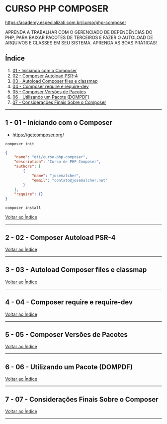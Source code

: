 # CURSO PHP COMPOSER

https://academy.especializati.com.br/curso/php-composer

APRENDA A TRABALHAR COM O GERENCIADO DE DEPENDÊNCIAS DO PHP, PARA BAIXAR PACOTES DE TERCEIROS E FAZER O AUTOLOAD DE ARQUIVOS E CLASSES EM SEU SISTEMA. APRENDA AS BOAS PRÁTICAS!

## <a name="indice">Índice</a>

1. [01 - Iniciando com o Composer](#parte1)     
2. [02 - Composer Autoload PSR-4](#parte2)     
3. [03 - Autoload Composer files e classmap](#parte3)     
4. [04 - Composer require e require-dev](#parte4)     
5. [05 - Composer Versões de Pacotes](#parte5)     
6. [06 - Utilizando um Pacote (DOMPDF)](#parte6)     
7. [07 - Considerações Finais Sobre o Composer](#parte7)     
---


## <a name="parte1">1 - 01 - Iniciando com o Composer </a>

- https://getcomposer.org/

```
composer init
```

```json
{
    "name": "eti/curso-php-composer",
    "description": "Curso de PHP Composer",
    "authors": [
        {
            "name": "josemalcher",
            "email": "contato@josemalcher.net"
        }
    ],
    "require": {}
}

```


```
composer install
```

[Voltar ao Índice](#indice)

---


## <a name="parte2">2 - 02 - Composer Autoload PSR-4</a>



[Voltar ao Índice](#indice)

---


## <a name="parte3">3 - 03 - Autoload Composer files e classmap</a>



[Voltar ao Índice](#indice)

---


## <a name="parte4">4 - 04 - Composer require e require-dev</a>



[Voltar ao Índice](#indice)

---


## <a name="parte5">5 - 05 - Composer Versões de Pacotes</a>



[Voltar ao Índice](#indice)

---


## <a name="parte6">6 - 06 - Utilizando um Pacote (DOMPDF)</a>



[Voltar ao Índice](#indice)

---


## <a name="parte7">7 - 07 - Considerações Finais Sobre o Composer</a>



[Voltar ao Índice](#indice)

---

